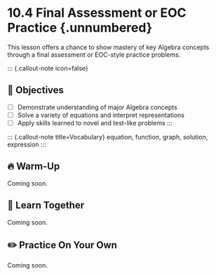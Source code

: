 #  10.4 Final Assessment or EOC Practice {.unnumbered}

This lesson offers a chance to show mastery of key Algebra concepts through a final assessment or EOC-style practice problems.

::: {.callout-note icon=false}
## 🎯 Objectives
- [ ] Demonstrate understanding of major Algebra concepts
- [ ] Solve a variety of equations and interpret representations
- [ ] Apply skills learned to novel and test-like problems
:::

::: {.callout-note title=Vocabulary}
equation, function, graph, solution, expression
:::

## 🔥 Warm-Up
Coming soon.

## 🧠 Learn Together
Coming soon.

## ✏️ Practice On Your Own
Coming soon.
